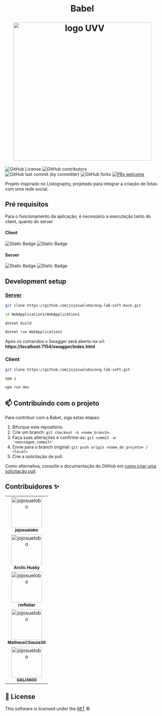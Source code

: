 <h1 align="center">
  <p align="center">Babel</p>
  <img src="./public/logo.png" alt="logo UVV" width="450">
</h1>

![GitHub License](https://img.shields.io/github/license/jojosuelobo/eng-lab-soft)
![GitHub contributors](https://img.shields.io/github/contributors-anon/jojosuelobo/eng-lab-soft)
![GitHub last commit (by committer)](https://img.shields.io/github/last-commit/jojosuelobo/eng-lab-soft)
![GitHub forks](https://img.shields.io/github/forks/jojosuelobo/eng-lab-soft)
[![PRs welcome](https://img.shields.io/badge/PRs-welcome-ff69b4.svg)](https://github.com/nhn/tui.editor/issues?q=is%3Aissue+is%3Aopen+label%3A%22help+wanted%22)

Projeto inspirado no Listography, projetado para integrar a criação de listas com uma rede social.

## Pré requisitos
Para o funcionamento da aplicação, é necessário a executação tanto do client, quanto do server

#### Client
<img alt="Static Badge" src="https://img.shields.io/badge/node-v20.9.0-red">
<img alt="Static Badge" src="https://img.shields.io/badge/npm-v6.14.18-red">


#### Server
<img alt="Static Badge" src="https://img.shields.io/badge/dotnet-v6.0.24-blue">
<img alt="Static Badge" src="https://img.shields.io/badge/dotnet_sdk-v7.0.403-blue">



## Development setup

### [Server](https://github.com/jojosuelobo/eng-lab-soft-back)
```sh
git clone https://github.com/jojosuelobo/eng-lab-soft-back.git
```
```sh
cd WebApplication1/WebApplication1
```
```sh
dotnet build
```
```sh
dotnet run WebApplication1
```
Após os comandos o Swagger será aberto na url: **https://localhost:7154/swagger/index.html**

### Client
```sh
git clone https://github.com/jojosuelobo/eng-lab-soft.git
```
```sh
npm i
```
```sh
npm run dev
```

## 📫 Contribuindo com o projeto

Para contribuir com a Babel, siga estas etapas:

1. Bifurque este repositório.
2. Crie um branch: `git checkout -b <nome_branch>`.
3. Faça suas alterações e confirme-as: `git commit -m '<mensagem_commit>'`
4. Envie para o branch original: `git push origin <nome_do_projeto> / <local>`
5. Crie a solicitação de pull.

Como alternativa, consulte a documentação do GitHub em [como criar uma solicitação pull](https://help.github.com/en/github/collaborating-with-issues-and-pull-requests/creating-a-pull-request).

## Contribuidores ✨

<table>
  <tr display="flex">
    <td align="center"><a href="https://github.com/jojosuelobo"><img src="https://github.com/jojosuelobo.png" width="100px;" alt="jojosuelobo"/><br /><sub><b>jojosuelobo</b></sub></a><br /><a href="https://github.com/codesandbox/codesandbox-client/commits?author=donavon" title="Code"></a></td>
  </tr>
  <tr>
    <td align="center"><a href="https://github.com/Arctic-Husky"><img src="https://github.com/Arctic-Husky.png" width="100px;" alt="jojosuelobo"/><br /><sub><b>Arctic Husky</b></sub></a><br /><a href="https://github.com/codesandbox/codesandbox-client/commits?author=donavon" title="Code"></a></td>
  </tr>
  <tr>
    <td align="center"><a href="https://github.com/rmftelier"><img src="https://github.com/rmftelier.png" width="100px;" alt="jojosuelobo"/><br /><sub><b>rmftelier</b></sub></a><br /><a href="https://github.com/codesandbox/codesandbox-client/commits?author=donavon" title="Code"></a></td>
  </tr>
  <tr>
    <td align="center"><a href="https://github.com/MatheusCSouza30"><img src="https://github.com/MatheusCSouza30.png" width="100px;" alt="jojosuelobo"/><br /><sub><b>MatheusCSouza30</b></sub></a><br /><a href="https://github.com/codesandbox/codesandbox-client/commits?author=donavon" title="Code"></a></td>
  </tr>
  <tr>
    <td align="center"><a href="https://github.com/GALI3600"><img src="https://github.com/GALI3600.png" width="100px;" alt="jojosuelobo"/><br /><sub><b>GALI3600</b></sub></a><br /><a href="https://github.com/codesandbox/codesandbox-client/commits?author=donavon" title="Code"></a></td>
  </tr>
</table>

## 📜 License

This software is licensed under the [MIT](./LICENSE) © 
